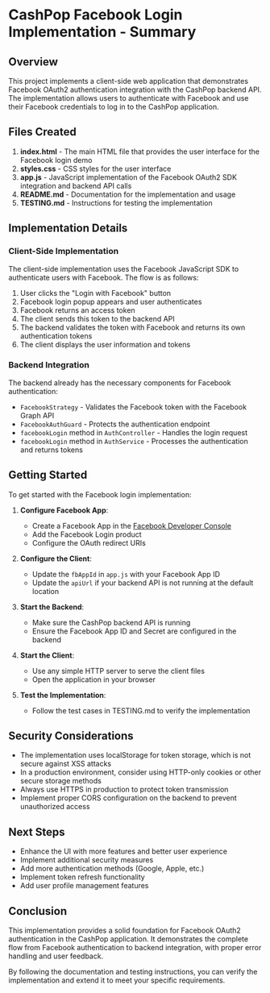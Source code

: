 # CashPop Facebook Login Implementation - Summary

## Overview

This project implements a client-side web application that demonstrates Facebook OAuth2 authentication integration with the CashPop backend API. The implementation allows users to authenticate with Facebook and use their Facebook credentials to log in to the CashPop application.

## Files Created

1. **index.html** - The main HTML file that provides the user interface for the Facebook login demo
2. **styles.css** - CSS styles for the user interface
3. **app.js** - JavaScript implementation of the Facebook OAuth2 SDK integration and backend API calls
4. **README.md** - Documentation for the implementation and usage
5. **TESTING.md** - Instructions for testing the implementation

## Implementation Details

### Client-Side Implementation

The client-side implementation uses the Facebook JavaScript SDK to authenticate users with Facebook. The flow is as follows:

1. User clicks the "Login with Facebook" button
2. Facebook login popup appears and user authenticates
3. Facebook returns an access token
4. The client sends this token to the backend API
5. The backend validates the token with Facebook and returns its own authentication tokens
6. The client displays the user information and tokens

### Backend Integration

The backend already has the necessary components for Facebook authentication:

- `FacebookStrategy` - Validates the Facebook token with the Facebook Graph API
- `FacebookAuthGuard` - Protects the authentication endpoint
- `facebookLogin` method in `AuthController` - Handles the login request
- `facebookLogin` method in `AuthService` - Processes the authentication and returns tokens

## Getting Started

To get started with the Facebook login implementation:

1. **Configure Facebook App**:
   - Create a Facebook App in the [Facebook Developer Console](https://developers.facebook.com/)
   - Add the Facebook Login product
   - Configure the OAuth redirect URIs

2. **Configure the Client**:
   - Update the `fbAppId` in `app.js` with your Facebook App ID
   - Update the `apiUrl` if your backend API is not running at the default location

3. **Start the Backend**:
   - Make sure the CashPop backend API is running
   - Ensure the Facebook App ID and Secret are configured in the backend

4. **Start the Client**:
   - Use any simple HTTP server to serve the client files
   - Open the application in your browser

5. **Test the Implementation**:
   - Follow the test cases in TESTING.md to verify the implementation

## Security Considerations

- The implementation uses localStorage for token storage, which is not secure against XSS attacks
- In a production environment, consider using HTTP-only cookies or other secure storage methods
- Always use HTTPS in production to protect token transmission
- Implement proper CORS configuration on the backend to prevent unauthorized access

## Next Steps

- Enhance the UI with more features and better user experience
- Implement additional security measures
- Add more authentication methods (Google, Apple, etc.)
- Implement token refresh functionality
- Add user profile management features

## Conclusion

This implementation provides a solid foundation for Facebook OAuth2 authentication in the CashPop application. It demonstrates the complete flow from Facebook authentication to backend integration, with proper error handling and user feedback.

By following the documentation and testing instructions, you can verify the implementation and extend it to meet your specific requirements.